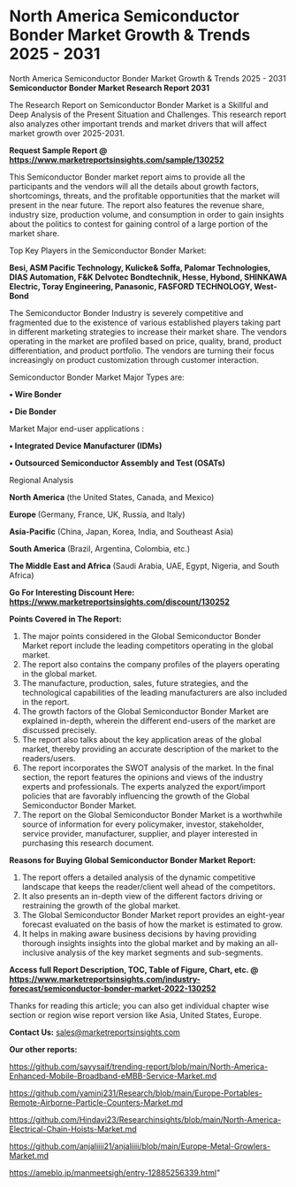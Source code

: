 # North America Semiconductor Bonder Market Growth & Trends 2025 - 2031
 North America Semiconductor Bonder Market Growth & Trends 2025 - 2031
<strong>Semiconductor Bonder Market Research Report 2031</strong>

The Research Report on Semiconductor Bonder Market is a Skillful and Deep Analysis of the Present Situation and Challenges. This research report also analyzes other important trends and market drivers that will affect market growth over 2025-2031.

<strong>Request Sample Report @ <a href=https://www.marketreportsinsights.com/sample/130252>https://www.marketreportsinsights.com/sample/130252</a></strong>

This Semiconductor Bonder market report aims to provide all the participants and the vendors will all the details about growth factors, shortcomings, threats, and the profitable opportunities that the market will present in the near future. The report also features the revenue share, industry size, production volume, and consumption in order to gain insights about the politics to contest for gaining control of a large portion of the market share.

Top Key Players in the Semiconductor Bonder Market:

<strong>Besi, ASM Pacific Technology, Kulicke& Soffa, Palomar Technologies, DIAS Automation, F&K Delvotec Bondtechnik, Hesse, Hybond, SHINKAWA Electric, Toray Engineering, Panasonic, FASFORD TECHNOLOGY, West-Bond</strong>

The Semiconductor Bonder Industry is severely competitive and fragmented due to the existence of various established players taking part in different marketing strategies to increase their market share. The vendors operating in the market are profiled based on price, quality, brand, product differentiation, and product portfolio. The vendors are turning their focus increasingly on product customization through customer interaction.

Semiconductor Bonder Market Major Types are:

<strong>• Wire Bonder

• Die Bonder</strong>

Market Major end-user applications :

<strong>• Integrated Device Manufacturer (IDMs)

• Outsourced Semiconductor Assembly and Test (OSATs)</strong>

Regional Analysis

</u><strong><b>North America</b></strong> (the United States, Canada, and Mexico)

<strong><b>Europe </b></strong>(Germany, France, UK, Russia, and Italy)

<strong><b>Asia-Pacific</b></strong> (China, Japan, Korea, India, and Southeast Asia)

<strong><b>South America</b></strong> (Brazil, Argentina, Colombia, etc.)

<strong><b>The Middle East and Africa</b></strong> (Saudi Arabia, UAE, Egypt, Nigeria, and South Africa)

<strong>Go For Interesting Discount Here: <a href=https://www.marketreportsinsights.com/discount/130252>https://www.marketreportsinsights.com/discount/130252</a></strong>

<strong>Points Covered in The Report:</strong>
<ol>
  <li>The major points considered in the Global Semiconductor Bonder Market report include the leading competitors operating in the global market.</li>
  <li>The report also contains the company profiles of the players operating in the global market.</li>
  <li>The manufacture, production, sales, future strategies, and the technological capabilities of the leading manufacturers are also included in the report.</li>
  <li>The growth factors of the Global Semiconductor Bonder Market are explained in-depth, wherein the different end-users of the market are discussed precisely.</li>
  <li>The report also talks about the key application areas of the global market, thereby providing an accurate description of the market to the readers/users.</li>
  <li>The report incorporates the SWOT analysis of the market. In the final section, the report features the opinions and views of the industry experts and professionals. The experts analyzed the export/import policies that are favorably influencing the growth of the Global Semiconductor Bonder Market.</li>
  <li>The report on the Global Semiconductor Bonder Market is a worthwhile source of information for every policymaker, investor, stakeholder, service provider, manufacturer, supplier, and player interested in purchasing this research document.</li>
</ol>
<strong>Reasons for Buying Global Semiconductor Bonder Market Report:</strong>

<ol>
  <li>The report offers a detailed analysis of the dynamic competitive landscape that keeps the reader/client well ahead of the competitors.</li>
  <li>It also presents an in-depth view of the different factors driving or restraining the growth of the global market.</li>
  <li>The Global Semiconductor Bonder Market report provides an eight-year forecast evaluated on the basis of how the market is estimated to grow.</li>
  <li>It helps in making aware business decisions by having providing thorough insights insights into the global market and by making an all-inclusive analysis of the key market segments and sub-segments.</li>
</ol>
<strong>Access full Report Description, TOC, Table of Figure, Chart, etc. @ <a href=https://www.marketreportsinsights.com/industry-forecast/semiconductor-bonder-market-2022-130252>https://www.marketreportsinsights.com/industry-forecast/semiconductor-bonder-market-2022-130252</a></strong>


Thanks for reading this article; you can also get individual chapter wise section or region wise report version like Asia, United States, Europe.

<strong>Contact Us:</strong>
sales@marketreportsinsights.com

<strong>Our other reports:</strong>

<a href=https://github.com/sayysaif/trending-report/blob/main/North-America-Enhanced-Mobile-Broadband-eMBB-Service-Market.md>https://github.com/sayysaif/trending-report/blob/main/North-America-Enhanced-Mobile-Broadband-eMBB-Service-Market.md</a>

<a href=https://github.com/yamini231/Research/blob/main/Europe-Portables-Remote-Airborne-Particle-Counters-Market.md>https://github.com/yamini231/Research/blob/main/Europe-Portables-Remote-Airborne-Particle-Counters-Market.md</a>

<a href=https://github.com/Hindavi23/Researchinsights/blob/main/North-America-Electrical-Chain-Hoists-Market.md>https://github.com/Hindavi23/Researchinsights/blob/main/North-America-Electrical-Chain-Hoists-Market.md</a>

<a href=https://github.com/anjaliiii21/anjaliiii/blob/main/Europe-Metal-Growlers-Market.md>https://github.com/anjaliiii21/anjaliiii/blob/main/Europe-Metal-Growlers-Market.md</a>

<a href=https://ameblo.jp/manmeetsigh/entry-12885256339.html>https://ameblo.jp/manmeetsigh/entry-12885256339.html</a>"
